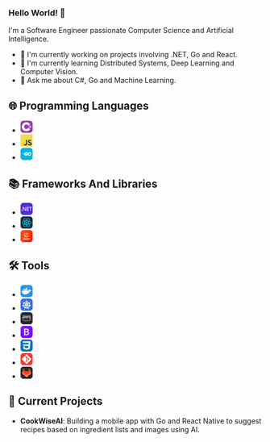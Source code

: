 ### Hello World! 👋

I'm a Software Engineer passionate Computer Science and Artificial Intelligence.

- 🔭 I'm currently working on projects involving .NET, Go and React.
- 🌱 I'm currently learning Distributed Systems, Deep Learning and Computer Vision.
- 💬 Ask me about C#, Go and Machine Learning.

## 🌐 Programming Languages

- <img src="https://github.com/tandpfun/skill-icons/blob/main/icons/CS.svg" alt="C#" width="24">
- <img src="https://raw.githubusercontent.com/github/explore/80688e429a7d4ef2fca1e82350fe8e3517d3494d/topics/javascript/javascript.png" alt="JavaScript" width="24">
- <img src="https://github.com/tandpfun/skill-icons/blob/main/icons/GoLang.svg" alt="Go" width="24">

## 📚 Frameworks And Libraries

- <img src="https://github.com/tandpfun/skill-icons/blob/main/icons/DotNet.svg" alt=".NET" width="24">
- <img src="https://github.com/tandpfun/skill-icons/blob/main/icons/React-Dark.svg" alt="React" width="24">
- <img src="https://github.com/tandpfun/skill-icons/blob/main/icons/JQuery.svg" alt="jQuery" width="24">

## 🛠️ Tools

- <img src="https://github.com/tandpfun/skill-icons/blob/main/icons/Docker.svg" alt="Docker" width="24">
- <img src="https://github.com/tandpfun/skill-icons/blob/main/icons/Kubernetes.svg" alt="Kubernetes" width="24">
- <img src="https://github.com/tandpfun/skill-icons/blob/main/icons/AWS-Dark.svg" alt="AWS" width="24">
- <img src="https://github.com/tandpfun/skill-icons/blob/main/icons/Bootstrap.svg" alt="Bootstrap" width="24">
- <img src="https://github.com/tandpfun/skill-icons/blob/main/icons/CSS.svg" alt="CSS" width="24">
- <img src="https://github.com/tandpfun/skill-icons/blob/main/icons/Git.svg" alt="Git" width="24">
- <img src="https://github.com/tandpfun/skill-icons/blob/main/icons/GitLab-Dark.svg" alt="GitLab" width="24">

## 🚀 Current Projects

- **CookWiseAI**: Building a mobile app with Go and React Native to suggest recipes based on ingredient lists and images using AI.

<!--
### My GitHub Stats 📈
![Anurag's GitHub stats](https://github-readme-stats.vercel.app/api?username=mehmetymw&show_icons=true&theme=radical)

